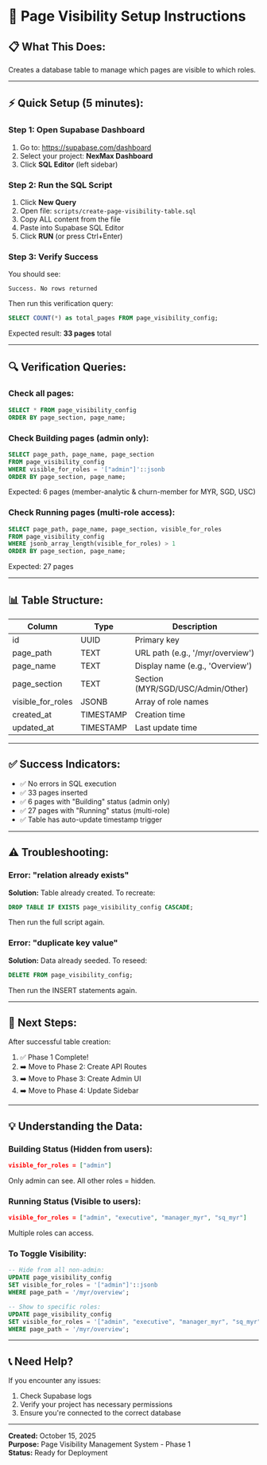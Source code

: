 # 🚀 Page Visibility Setup Instructions

## 📋 **What This Does:**
Creates a database table to manage which pages are visible to which roles.

---

## ⚡ **Quick Setup (5 minutes):**

### **Step 1: Open Supabase Dashboard**
1. Go to: https://supabase.com/dashboard
2. Select your project: **NexMax Dashboard**
3. Click **SQL Editor** (left sidebar)

### **Step 2: Run the SQL Script**
1. Click **New Query**
2. Open file: `scripts/create-page-visibility-table.sql`
3. Copy ALL content from the file
4. Paste into Supabase SQL Editor
5. Click **RUN** (or press Ctrl+Enter)

### **Step 3: Verify Success**
You should see:
```
Success. No rows returned
```

Then run this verification query:
```sql
SELECT COUNT(*) as total_pages FROM page_visibility_config;
```

Expected result: **33 pages** total

---

## 🔍 **Verification Queries:**

### **Check all pages:**
```sql
SELECT * FROM page_visibility_config 
ORDER BY page_section, page_name;
```

### **Check Building pages (admin only):**
```sql
SELECT page_path, page_name, page_section 
FROM page_visibility_config 
WHERE visible_for_roles = '["admin"]'::jsonb
ORDER BY page_section, page_name;
```

Expected: 6 pages (member-analytic & churn-member for MYR, SGD, USC)

### **Check Running pages (multi-role access):**
```sql
SELECT page_path, page_name, page_section, visible_for_roles 
FROM page_visibility_config 
WHERE jsonb_array_length(visible_for_roles) > 1
ORDER BY page_section, page_name;
```

Expected: 27 pages

---

## 📊 **Table Structure:**

| Column | Type | Description |
|--------|------|-------------|
| id | UUID | Primary key |
| page_path | TEXT | URL path (e.g., '/myr/overview') |
| page_name | TEXT | Display name (e.g., 'Overview') |
| page_section | TEXT | Section (MYR/SGD/USC/Admin/Other) |
| visible_for_roles | JSONB | Array of role names |
| created_at | TIMESTAMP | Creation time |
| updated_at | TIMESTAMP | Last update time |

---

## ✅ **Success Indicators:**

- ✅ No errors in SQL execution
- ✅ 33 pages inserted
- ✅ 6 pages with "Building" status (admin only)
- ✅ 27 pages with "Running" status (multi-role)
- ✅ Table has auto-update timestamp trigger

---

## ⚠️ **Troubleshooting:**

### **Error: "relation already exists"**
**Solution:** Table already created. To recreate:
```sql
DROP TABLE IF EXISTS page_visibility_config CASCADE;
```
Then run the full script again.

### **Error: "duplicate key value"**
**Solution:** Data already seeded. To reseed:
```sql
DELETE FROM page_visibility_config;
```
Then run the INSERT statements again.

---

## 🎯 **Next Steps:**

After successful table creation:
1. ✅ Phase 1 Complete!
2. ➡️ Move to Phase 2: Create API Routes
3. ➡️ Move to Phase 3: Create Admin UI
4. ➡️ Move to Phase 4: Update Sidebar

---

## 💡 **Understanding the Data:**

### **Building Status (Hidden from users):**
```json
visible_for_roles = ["admin"]
```
Only admin can see. All other roles = hidden.

### **Running Status (Visible to users):**
```json
visible_for_roles = ["admin", "executive", "manager_myr", "sq_myr"]
```
Multiple roles can access.

### **To Toggle Visibility:**
```sql
-- Hide from all non-admin:
UPDATE page_visibility_config 
SET visible_for_roles = '["admin"]'::jsonb
WHERE page_path = '/myr/overview';

-- Show to specific roles:
UPDATE page_visibility_config 
SET visible_for_roles = '["admin", "executive", "manager_myr", "sq_myr"]'::jsonb
WHERE page_path = '/myr/overview';
```

---

## 📞 **Need Help?**

If you encounter any issues:
1. Check Supabase logs
2. Verify your project has necessary permissions
3. Ensure you're connected to the correct database

---

**Created:** October 15, 2025  
**Purpose:** Page Visibility Management System - Phase 1  
**Status:** Ready for Deployment

